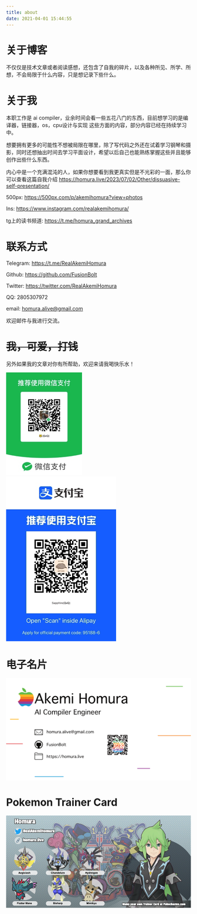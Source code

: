 ```yaml
---
title: about
date: 2021-04-01 15:44:55
---
```


# 关于博客

不仅仅是技术文章或者阅读感想，还包含了自我的碎片，以及各种所见、所学、所想，不会局限于什么内容，只是想记录下些什么。

# 关于我

本职工作是 ai compiler，业余时间会看一些五花八门的东西，目前想学习的是编译器，链接器，os，cpu设计与实现 这些方面的内容，部分内容已经在持续学习中。

想要拥有更多的可能性不想被局限在哪里，除了写代码之外还在试着学习钢琴和摄影，同时还想抽出时间去学习平面设计，希望以后自己也能熟练掌握这些并且能够创作出些什么东西。

内心中是一个充满混沌的人，如果你想要看到我更真实但是不光彩的一面，那么你可以查看这篇自我介绍
https://homura.live/2023/07/02/Other/dissuasive-self-presentation/

500px: https://500px.com/p/akemihomura?view=photos

Ins: https://www.instagram.com/realakemihomura/

tg上的读书频道: https://t.me/homura_grand_archives

# 联系方式

Telegram: https://t.me/RealAkemiHomura

Github: https://github.com/FusionBolt

Twitter: https://twitter.com/RealAkemiHomura

QQ: 2805307972

email: homura.alive@gmail.com

欢迎邮件与我进行交流。

# ~~我，可爱，打钱~~

另外如果我的文章对你有所帮助，欢迎来请我喝快乐水！

![wechat](/images/about/wechat.jpeg)
![alipay](/images/about/alipay.jpeg)


# 电子名片

![Untitled](/images/about/BusinessCard.png)

# Pokemon Trainer Card

![Untitled](/images/about/TrainerCard.png)
